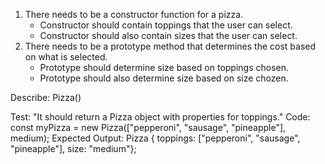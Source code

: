 1. There needs to be a constructor function for a pizza.
	* Constructor should contain toppings that the user can select.
	* Constructor should also contain sizes that the user can select.
2. There needs to be a prototype method that determines the cost based on what is selected.
	* Prototype should determine size based on toppings chosen.
	* Prototype should also determine size based on size chozen.

Describe: Pizza()

Test: "It should return a Pizza object with properties for toppings."
Code:
const myPizza = new Pizza(["pepperoni", "sausage", "pineapple"], medium);
Expected Output: Pizza { toppings: ["pepperoni", "sausage", "pineapple"], size: "medium"};